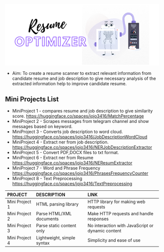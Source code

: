 
![Resume Optimizer](https://github.com/JOCRZ/ResumeScanner/blob/main/data/cover.png?raw=true)
- Aim: To create a resume scanner to extract relevant information from candidate resume and job description to give necessary analysis of the extracted information help to improve candidate resume.
  
## Mini Projects List

- MiniProject 1 - compares resume and job description to give similarity score.
https://huggingface.co/spaces/jojo3416/MatchPercentage
- MiniProject 2 - Scrapes messages from telegram channel and show messages based on keyword.
- MiniProject 3 - Converts job description to word cloud.
  https://huggingface.co/spaces/jojo3416/JobDescriptionWordCloud
- MiniProject 4 - Extract ner from job description.
  https://huggingface.co/spaces/jojo3416/NERJobDescriptionExtractor
- MiniProject 5 - Convert PDF,DOCX files to txt format.
- MiniProject 6 - Extract ner from Resume
  https://huggingface.co/spaces/jojo3416/NEResumExtractor
- MiniProject 7 - Word and Phrase Frequency
  https://huggingface.co/spaces/jojo3416/PhrasesFrequencyCounter
- MiniProject 8 - Text Preprocessing
  https://huggingface.co/spaces/jojo3416/TextPreprocessing
  
| PROJECT | DESCRIPTION | LINK |
|:--- |:--- |:--- |
| Mini Project 1 | HTML parsing library | HTTP library for making web requests | 
| Mini Project 2 | Parse HTML/XML documents | Make HTTP requests and handle responses | 
| Mini Project 3| Parse static content only | No interaction with JavaScript or dynamic content | 
| Mini Project 4 | Lightweight, simple syntax | Simplicity and ease of use | 


